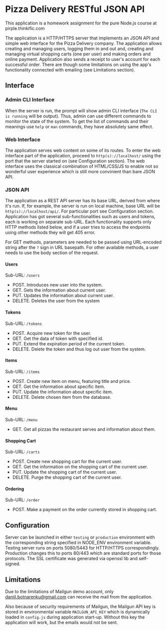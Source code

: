 # Pizza Delivery RESTful JSON API

This application is a homework assignment for the pure Node.js course at pirple.thinkific.com

The application is a HTTP/HTTPS server that implements an JSON API and simple web interface for the Pizza Delivery company. The application allows
creating and managing users, logging them in and out and, creating and managing virtual shopping carts (one per user) and
making orders and online payment. Application also sends a receipt to user's account for each successful order. There are though some limitations on using
the app's functionality connected with emailing (see Limitations section).

## Interface

### Admin CLI Interface

When the server is run, the prompt will show admin CLI interface (`The CLI is
running` will be output).  Thus, admin can use different commands to monitor
the state of the system.  To get the list of commands and their meanings use
`help` or `man` commands, they have absolutely same effect.

### Web Interface

The application serves web content on some of its routes. To enter the web interface part of the application, proceed to `http(s)://localhost/` using the port that the server started on (see Configuration section).
The web interface uses the classical combination of HTML/CSS/JS to enable not so wonderful user experience which is still more convinient than bare JSON API.

### JSON API

The application as a REST API server has its base URL, derived from where it's run. If, for example, the server is run on
local machine, base URL will be `http(s)://localhost/api/`. For particular port see Configuration section. Application has got
several sub-functionalities such as users and tokens, each is working on separate sub-URL. Each functionality supports only
HTTP methods listed below, and if a user tries to access the endpoints using other methods they will get 405 error.

For GET methods, parameters are needed to be passed using URL-encoded string after the `?` sign in URL basepath. For other
available methods, a user needs to use the body section of the request.

#### Users

Sub-URL: `/users`

* POST. Introduces new user into the system.
* GET. Gets the information about current user.
* PUT. Updates the information about current user.
* DELETE. Deletes the user from the system

#### Tokens

Sub-URL: `/tokens`

* POST. Acquire new token for the user.
* GET. Get the data of token with specified id.
* PUT. Extend the expiration period of the current token.
* DELETE. Delete the token and thus log out user from the system.

#### Items

Sub-URL: `/items`

* POST. Create new item on menu, featuring title and price.
* GET. Get the information about specific item.
* PUT. Update the information about specific item.
* DELETE. Delete chosen item from the database.

#### Menu

Sub-URL: `/menu`

* GET. Get all pizzas the restaurant serves and information about them.

#### Shopping Cart

Sub-URL: `/carts`

* POST. Create new shopping cart for the current user.
* GET. Get the information on the shopping cart of the current user.
* PUT. Update the shopping cart of the current user.
* DELETE. Purge the shopping cart of the current user.

#### Ordering

Sub-URL: `/order`

* POST. Make a payment on the order currently stored in shopping cart.

## Configuration

Server can be launched in either `testing` or `production` environment with the corresponding string specified in NODE_ENV
environment variable. Testing server runs on ports 5080/5443 for HTTP/HTTPS correspondingly. Production changes this to
ports 80/443 which are standard ports for those protocols. The SSL certificate was generated via openssl lib and self-signed.

## Limitations

Due to the limitations of Mailgun demo account, only daniil.botnarenku@gmail.com can receive the mail from the application.

Also because of security requirements of Mailgun, the Mailgun API key is stored in environmental variable `MAILGUN_API_KEY`
which is dynamically loaded in `config.js` during application start-up. Without this key the application will work, but the emails
would not be sent.